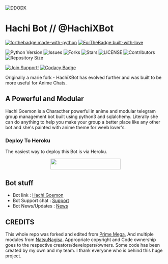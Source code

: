 ![DDODX](https://telegra.ph/file/f2a033fd4e10fbee49551.jpg)
# Hachi Bot // @HachiXBot

[![forthebadge made-with-python](http://ForTheBadge.com/images/badges/made-with-python.svg)](https://www.python.org/)
[![ForTheBadge built-with-love](http://ForTheBadge.com/images/badges/built-with-love.svg)](https://GitHub.com/ridhoajaaa/)</br>


![Python Version](https://img.shields.io/badge/python-3.10-green?style=for-the-badge&logo=appveyor)
![Issues](https://img.shields.io/github/issues/ridhoajaaa/HachiXBot?style=for-the-badge&logo=appveyor)
![Forks](https://img.shields.io/github/forks/ridhoajaaa/HachiXBot?style=for-the-badge&logo=appveyor)
![Stars](https://img.shields.io/github/stars/ridhoajaaa/HachiXBot?style=for-the-badge&logo=appveyor)
![LICENSE](https://img.shields.io/github/license/ridhoajaaa/HachiXBot?style=for-the-badge&logo=appveyor)
![Contributors](https://img.shields.io/github/contributors/ridhoajaaa/HachiXBot?style=for-the-badge&logo=appveyor)
![Repository Size](https://img.shields.io/github/repo-size/ridhoajaaa/HachiXBot?style=for-the-badge&logo=appveyor)</br>


[![Join Support!](https://img.shields.io/badge/Support%20Chat-Demonszx-red)](https://t.me/demonszxx)
[![Codacy Badge](https://app.codacy.com/project/badge/Grade/cfb691a93a064d9ea753ef2b5fccf797)](https://www.codacy.com/manual/ridhoajaaa/HachiXBot?utm_source=github.com&amp;utm_medium=referral&amp;utm_content=ridhoajaaa/HachiXBot&amp;utm_campaign=Badge_Grade)


Originally a marie fork - HachiXBot has evolved further and was built to be more useful for Anime Chats.

## A Powerful and Modular

Hachi Goemon is a Characther powerful in anime and modular telegram group management bot built using python3 and sqlalchemy. Literally she can do anything to help you make your group a better place like any other bot and she's painted with anime theme for weeb lover's.

### Deploy To Heroku 

The easiest way to deploy this Bot is via Heroku.

<p align="center"><a href="https://heroku.com/deploy?template=https://github.com/ridhoajaaa/HachiXBot"> <img src="https://img.shields.io/badge/Deploy%20To%20Heroku-black?style=for-the-badge&logo=heroku" width="220" height="34.45"/></a></p>

## Bot stuff

* Bot link : [Hachi Goemon](https://t.me/HachiXBot)
* Bot Support chat : [Support](https://t.me/demonszxx)
* Bot News/Updates : [News](https://t.me/HachiXLogs)

## CREDITS

This whole repo was forked and edited from [Prime Mega](https://github.com/Tonic990/PrimeMega), And multiple modules from [NatsuNagisa](https://github.com/ridhoajaaa/Natsunagi-Nagisa).
Appropriate copyright and Code ownership goes to the respective creators/developers/owners.
Some code has been created by my own and my team.
I thank everyone who is behind this huge project. 
